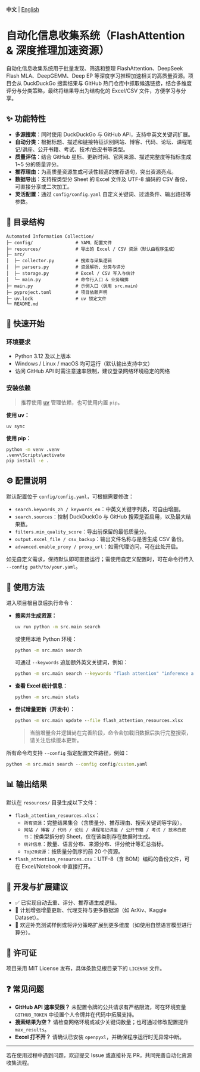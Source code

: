 **中文** | [English](README-EN.md)

# 自动化信息收集系统（FlashAttention & 深度推理加速资源）

自动化信息收集系统用于批量发现、筛选和整理 FlashAttention、DeepSeek Flash MLA、DeepGEMM、Deep EP 等深度学习推理加速相关的高质量资源。项目会从 DuckDuckGo 搜索结果与 GitHub 热门仓库中抓取候选链接，结合多维度评分与分类策略，最终将结果导出为结构化的 Excel/CSV 文件，方便学习与分享。

## ✨ 功能特性
- **多源搜索**：同时使用 DuckDuckGo 与 GitHub API，支持中英文关键词扩展。
- **自动分类**：根据标题、描述和链接特征识别网站、博客、代码、论坛、课程笔记/讲座、公开书籍、考试、技术/白皮书等类型。
- **质量评估**：结合 GitHub 星标、更新时间、官网来源、描述完整度等指标生成 1~5 分的质量评分。
- **推荐理由**：为高质量资源生成可读性较高的推荐语句，突出资源亮点。
- **数据导出**：支持按类型分 Sheet 的 Excel 文件及 UTF-8 编码的 CSV 备份，可直接分享或二次加工。
- **灵活配置**：通过 `config/config.yaml` 自定义关键词、过滤条件、输出路径等参数。

## 📁 目录结构
```
Automated Information Collection/
├─ config/                # YAML 配置文件
├─ resources/             # 导出的 Excel / CSV 资源（默认由程序生成）
├─ src/
│  ├─ collector.py        # 搜索与采集逻辑
│  ├─ parsers.py          # 资源解析、分类与评分
│  ├─ storage.py          # Excel / CSV 写入与统计
│  └─ main.py             # 命令行入口 & 业务编排
├─ main.py                # 示例入口（调用 src.main）
├─ pyproject.toml         # 项目依赖声明
├─ uv.lock                # uv 锁定文件
└─ README.md
```

## 🚀 快速开始
### 环境要求
- Python 3.12 及以上版本
- Windows / Linux / macOS 均可运行（默认输出支持中文）
- 访问 GitHub API 时需注意速率限制，建议登录网络环境稳定的网络

### 安装依赖
> 推荐使用 [uv](https://github.com/astral-sh/uv) 管理依赖，也可使用内置 `pip`。

**使用 uv：**
```cmd
uv sync
```

**使用 pip：**
```cmd
python -m venv .venv
.venv\Scripts\activate
pip install -e .
```

## ⚙️ 配置说明
默认配置位于 `config/config.yaml`，可根据需要修改：
- `search.keywords_zh / keywords_en`：中英文关键字列表，可自由增删。
- `search.sources`：控制 DuckDuckGo 与 GitHub 搜索是否启用，以及最大结果数。
- `filters.min_quality_score`：导出前保留的最低质量分。
- `output.excel_file / csv_backup`：输出文件名称与是否生成 CSV 备份。
- `advanced.enable_proxy / proxy_url`：如需代理访问，可在此处开启。

如无自定义需求，保持默认即可直接运行；需使用自定义配置时，可在命令行传入 `--config path/to/your.yaml`。

## 🧪 使用方法
进入项目根目录后执行命令：

- **搜索并生成资源：**
  ```cmd
  uv run python -m src.main search
  ```
  或使用本地 Python 环境：
  ```cmd
  python -m src.main search
  ```
  可通过 `--keywords` 追加额外英文关键词，例如：
  ```cmd
  python -m src.main search --keywords "flash attention" "inference acceleration"
  ```

- **查看 Excel 统计信息：**
  ```cmd
  python -m src.main stats
  ```

- **尝试增量更新（开发中）：**
  ```cmd
  python -m src.main update --file flash_attention_resources.xlsx
  ```
  > 当前增量合并逻辑尚在完善阶段，命令会加载旧数据后执行完整搜索，请关注后续版本更新。

所有命令均支持 `--config` 指定配置文件路径，例如：
```cmd
python -m src.main search --config config/custom.yaml
```

## 📊 输出结果
默认在 `resources/` 目录生成以下文件：
- `flash_attention_resources.xlsx`：
  - `所有资源`：完整结果集合（含质量分、推荐理由、搜索关键词等字段）。
  - `网站 / 博客 / 代码 / 论坛 / 课程笔记讲座 / 公开书籍 / 考试 / 技术白皮书`：按类型拆分的 Sheet，仅在该类别存在数据时生成。
  - `统计信息`：数量、语言分布、来源分布、评分统计等汇总指标。
  - `Top20资源`：按质量分倒序的前 20 个资源。
- `flash_attention_resources.csv`：UTF-8（含 BOM）编码的备份文件，可在 Excel/Notebook 中直接打开。

## 🔧 开发与扩展建议
- ✅ 已实现自动去重、评分、推荐语生成逻辑。
- 🚧 计划增强增量更新、代理支持与更多数据源（如 ArXiv、Kaggle Dataset）。
- 🧪 欢迎补充测试样例或将评分策略扩展到更多维度（如使用自然语言模型进行算分）。

## 📄 许可证
项目采用 MIT License 发布，具体条款见根目录下的 `LICENSE` 文件。

## ❓ 常见问题
- **GitHub API 速率受限？** 未配置令牌的公共请求有严格限流，可在环境变量 `GITHUB_TOKEN` 中设置个人令牌并在代码中拓展支持。
- **搜索结果为空？** 请检查网络环境或减少关键词数量；也可通过修改配置提升 `max_results`。
- **Excel 打不开？** 请确认已安装 `openpyxl`，并确保程序运行时无异常中断。

---

若在使用过程中遇到问题，欢迎提交 Issue 或直接补充 PR，共同完善自动化资源收集流程。